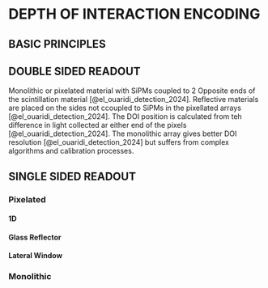 # DEPTH OF INTERACTION ENCODING

## BASIC PRINCIPLES

## DOUBLE SIDED READOUT
Monolithic or pixelated material with SiPMs coupled to 2 Opposite ends of the scintillation material [@el_ouaridi_detection_2024]. Reflective materials are placed on the sides not ccoupled to SiPMs in the pixellated arrays [@el_ouaridi_detection_2024]. The DOI position is calculated from teh difference in light collected ar either end of the pixels [@el_ouaridi_detection_2024]. The monolithic array gives better DOI resolution [@el_ouaridi_detection_2024] but suffers from complex algorithms and calibration processes. 

## SINGLE SIDED READOUT

### Pixelated
#### 1D
#### Glass Reflector
#### Lateral Window

### Monolithic

